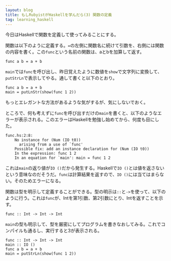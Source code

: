 ```yaml
---
layout: blog
title: もしRubyistがHaskellを学んだら(3) 関数の定義
tag: learning_haskell
---
```




今日はHaskellで関数を定義して使ってみることにする。

関数は以下のように定義する。`=`の左側に関数名に続けて引数を、右側には関数の内容を書く。この`func`という名前の関数は、aとbを加算して返す。

~~~~
func a b = a + b
~~~~

`main`では`func`を呼び出し、昨日覚えたように数値を`show`で文字列に変換して、`putStrLn`で表示してやる。通して書くと以下のとおり。

~~~~
func a b = a + b
main = putLnStr(show(func 1 2))
~~~~

もっとエレガントな方法があるような気がするが、気にしないでおく。

ところで、何も考えずに`func`を呼び出すだけの`main`を書くと、以下のようなエラーが表示される。このエラーはHaskellを勉強し始めてから、何度も目にした。

~~~~
func.hs:2:8:
    No instance for (Num (IO t0))
      arising from a use of `func'
    Possible fix: add an instance declaration for (Num (IO t0))
    In the expression: func 1 2
    In an equation for `main': main = func 1 2
~~~~

これは`main`の返り値が`IO ()`だから発生する。Haskellで`IO ()`とは値を返さないという意味なのだそうだ。`func`は計算結果を返すので、`IO ()`には当てはまらない。そのためエラーになる。

関数は型を明示して定義することができる。型の明示は`::`と`->`を使って、以下のように行う。これは`func`が、Intを第1引数、第2引数にとり、Intを返すことを示す。

~~~~
func :: Int -> Int -> Int
~~~~

`main`の型も明示して、型を厳密にしてプログラムを書きなおしてみる。これでコンパイルも通るし、実行すると3が表示される。

~~~~
func :: Int -> Int -> Int
main :: IO ()
func a b = a + b
main = putStrLn(show(func 1 2))
~~~~
